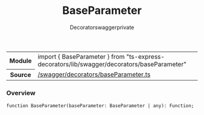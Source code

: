 
<header class="symbol-info-header"><h1 id="baseparameter">BaseParameter</h1><label class="symbol-info-type-label decorator">Decorator</label><label class="api-type-label swagger" title="swagger">swagger</label><label class="api-type-label private" title="private">private</label></header>
<!-- summary -->
<section class="symbol-info"><table class="is-full-width"><tbody><tr><th>Module</th><td><div class="lang-typescript"><span class="token keyword">import</span> { BaseParameter }&nbsp;<span class="token keyword">from</span>&nbsp;<span class="token string">"ts-express-decorators/lib/swagger/decorators/baseParameter"</span></div></td></tr><tr><th>Source</th><td><a href="https://github.com/Romakita/ts-express-decorators/blob/v3.4.1/src//swagger/decorators/baseParameter.ts#L0-L0">/swagger/decorators/baseParameter.ts</a></td></tr></tbody></table></section>
<!-- overview -->


### Overview


<pre><code class="typescript-lang ">function <span class="token function">BaseParameter</span><span class="token punctuation">(</span>baseParameter<span class="token punctuation">:</span> BaseParameter | <span class="token keyword">any</span><span class="token punctuation">)</span><span class="token punctuation">:</span> Function<span class="token punctuation">;</span></code></pre>


<!-- Parameters -->

<!-- Description -->

<!-- Members -->

